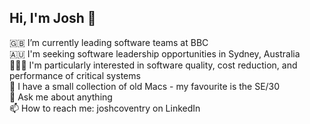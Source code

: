 ## Hi, I'm Josh 👋

🇬🇧 I’m currently leading software teams at BBC  
🇦🇺 I'm seeking software leadership opportunities in Sydney, Australia  
🧑🏻‍💻 I'm particularly interested in software quality, cost reduction, and performance of critical systems  
🍎 I have a small collection of old Macs - my favourite is the SE/30  
💬 Ask me about anything  
📫 How to reach me: joshcoventry on LinkedIn  
